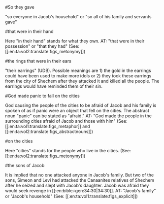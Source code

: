 #So they gave

"so everyone in Jacob's household" or "so all of his family and servants gave"

#that were in their hand

Here "in their hand" stands for what they own. AT: "that were in their possession" or "that they had" (See: [[:en:ta:vol2:translate:figs_metonymy]])

#the rings that were in their ears

"their earrings" (UDB). Possible meanings are 1) the gold in the earrings could have been used to make more idols or 2) they took these earrings from the city of Shechem after they attacked it and killed all the people. The earrings would have reminded them of their sin.

#God made panic to fall on the cities

God causing the people of the cities to be afraid of Jacob and his family is spoken of as if panic were an object that fell on the cities. The abstract noun "panic" can be stated as "afraid." AT: "God made the people in the surrounding cities afraid of Jacob and those with him" (See: [[:en:ta:vol1:translate:figs_metaphor]] and [[:en:ta:vol2:translate:figs_abstractnouns]])

#on the cities

Here "cities" stands for the people who live in the cities. (See: [[:en:ta:vol2:translate:figs_metonymy]])

#the sons of Jacob

It is implied that no one attacked anyone in Jacob's family. But two of the sons, Simeon and Levi had attacked the Canaanites relatives of Shechem after he seized and slept with Jacob's daughter. Jacob was afraid they would seek revenge in [[:en:bible:notes:gen:34:30|34:30]]. AT: "Jacob's family" or "Jacob's household" (See: [[:en:ta:vol1:translate:figs_explicit]])